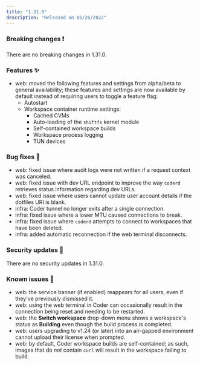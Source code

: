 ```yaml
---
title: "1.31.0"
description: "Released on 05/26/2022"
---
```


### Breaking changes ❗

There are no breaking changes in 1.31.0.

### Features ✨

- web: moved the following features and settings from alpha/beta to general
  availability; these features and settings are now available by default instead
  of requiring users to toggle a feature flag:
  - Autostart
  - Workspace container runtime settings:
    - Cached CVMs
    - Auto-loading of the `shiftfs` kernel module
    - Self-contained workspace builds
    - Workspace process logging
    - TUN devices

### Bug fixes 🐛

- web: fixed issue where audit logs were not written if a request context was
  canceled.
- web: fixed issue with dev URL endpoint to improve the way `coderd` retrieves
  status information regarding dev URLs.
- web: fixed issue where users cannot update user account details if the
  dotfiles URI is blank.
- infra: Coder tunnel no longer exits after a single connection.
- infra: fixed issue where a lower MTU caused connections to break.
- infra: fixed issue where `coderd` attempts to connect to workspaces that have
  been deleted.
- infra: added automatic reconnection if the web terminal disconnects.

### Security updates 🔐

There are no security updates in 1.31.0.

### Known issues 🔧

- web: the service banner (if enabled) reappears for all users, even if they've
  previously dismissed it.
- web: using the web terminal in Coder can occasionally result in the connection
  being reset and needing to be restarted.
- web: the **Switch workspace** drop-down menu shows a workspace's status as
  **Building** even though the build process is completed.
- web: users upgrading to v1.24 (or later) into an air-gapped environment cannot
  upload their license when prompted.
- web: by default, Coder workspace builds are self-contained; as such, images
  that do _not_ contain `curl` will result in the workspace failing to build.
